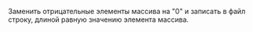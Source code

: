 Заменить отрицательные элементы массива на "0" и записать в файл строку, длиной равную значению элемента массива.
